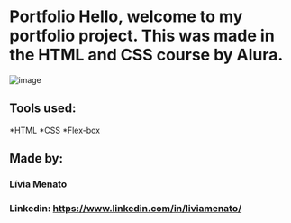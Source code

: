 # Portfolio Hello, welcome to my portfolio project. This was made in the HTML and CSS course by Alura.

![image](https://user-images.githubusercontent.com/77756047/211304452-220fedf0-f91b-490f-8a65-a60ce860bc5c.png)

## Tools used:

*HTML
*CSS
*Flex-box

## Made by:

### Lívia Menato

### Linkedin: https://www.linkedin.com/in/liviamenato/

